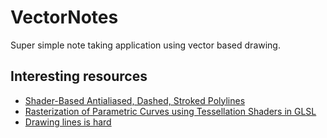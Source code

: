 # VectorNotes

Super simple note taking application using vector based drawing.


## Interesting resources

- [Shader-Based Antialiased, Dashed, Stroked Polylines](https://jcgt.org/published/0002/02/08/paper.pdf)
- [Rasterization of Parametric Curves using Tessellation Shaders in GLSL](https://computeranimations.wordpress.com/2015/03/16/rasterization-of-parametric-curves-using-tessellation-shaders-in-glsl/)
- [Drawing lines is hard](https://mattdesl.svbtle.com/drawing-lines-is-hard)
